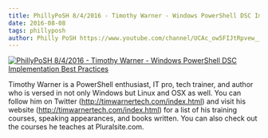 ```yaml
---
title: PhillyPoSH 8/4/2016 - Timothy Warner - Windows PowerShell DSC Implementation Best Practices
date: 2016-08-08
tags: phillyposh
author: Philly PoSH https://www.youtube.com/channel/UCAc_ow5FIJtRpvew__9Iqzg
---
```


[![PhillyPoSH 8/4/2016 - Timothy Warner - Windows PowerShell DSC Implementation Best Practices](https://i2.ytimg.com/vi/UPl6SUT2eX0/hqdefault.jpg "PhillyPoSH 8/4/2016 - Timothy Warner - Windows PowerShell DSC Implementation Best Practices")](https://www.youtube.com/watch?v=UPl6SUT2eX0)

Timothy Warner is a PowerShell enthusiast, IT pro, tech trainer, and author who is versed in not only Windows but Linux and OSX as well. You can follow him on Twitter (http://timwarnertech.com/index.html) and visit his website (http://timwarnertech.com/index.html) for a list of his training courses, speaking appearances, and books written. You can also check out the courses he teaches at Pluralsite.com.

